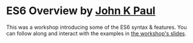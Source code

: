 # ES6 Overview by [John K Paul](https://twitter.com/johnkpaul)

This was a workshop introducing some of the ES6 syntax & features. You can follow along and interact with the examples in [the workshop's slides](http://johnkpaul.github.io/presentations/jsconf/2015/es6-overview/).
